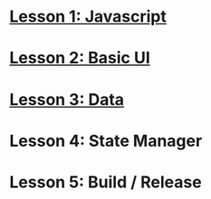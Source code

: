 # [Lesson 1: Javascript](https://github.com/khanhqd/CodeAppFromZero_Lessons/tree/main/lesson1_javascript)

# [Lesson 2: Basic UI](https://github.com/khanhqd/CodeAppFromZero_Lessons/tree/main/lesson2_UI)

# [Lesson 3: Data](https://github.com/khanhqd/CodeAppFromZero_Lessons/tree/main/lesson3_Data) 

# Lesson 4: State Manager

# Lesson 5: Build / Release
